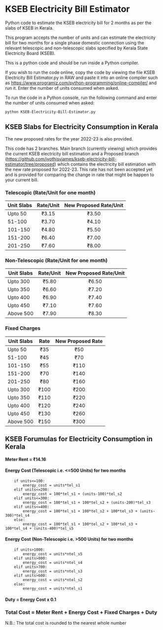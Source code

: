 # KSEB Electricity Bill Estimator
Python code to estimate the KSEB electricity bill for 2 months as per the slabs of KSEB in Kerala.

This program accepts the number of units and can estimate the electricity bill for two months for a single phase domestic connection using the relevant telescopic and non-telescopic slabs specified by Kerala State Electricity Board (KSEB).

This is a python code and should be run inside a Python compiler.

If you wish to run the code online, copy the code by viewing the file KSEB Electricity Bill Estimator.py in RAW and paste it into an online compiler such as https://www.programiz.com/python-programming/online-compiler/ and run it. Enter the number of units consumed when asked.

To run the code in a Python console, run the following command and enter the number of units consumed when asked:
```
python KSEB-Electricity-Bill-Estimator.py
```


## KSEB Slabs for Electricity Consumption in Kerala
The new proposed rates for the year 2022-23 is also provided.

This code has 2 branches. Main branch (currently viewing) which provides the current KSEB electricity bill estimation and a Proposed branch (https://github.com/jyothisvjames/kseb-electricity-bill-estimator/tree/proposed) which contains the electricity bill estimation with the new rate proposed for 2022-23. This rate has not been accepted yet and is provided for comparing the change in rate that might be happen to your current bill.

### Telescopic (Rate/Unit for one month)

| Unit Slabs | Rate/Unit | New Proposed Rate/Unit |
| ---------- |:---------:|:----------------------:|
| Upto 50    | ₹3.15     | ₹3.50                  |
| 51-100     | ₹3.70     | ₹4.10                  |
| 101-150    | ₹4.80     | ₹5.50                  |
| 151-200    | ₹6.40     | ₹7.00                  |
| 201-250    | ₹7.60     | ₹8.00                  |

### Non-Telescopic (Rate/Unit for one month)

| Unit Slabs | Rate/Unit | New Proposed Rate/Unit |
| ---------- |:---------:|:----------------------:|
| Upto 300   | ₹5.80     | ₹6.50                  |
| Upto 350   | ₹6.60     | ₹7.20                  |
| Upto 400   | ₹6.90     | ₹7.40                  |
| Upto 450   | ₹7.10     | ₹7.60                  |
| Above 500  | ₹7.90     | ₹8.30                  |

### Fixed Charges

| Unit Slabs | Rate | New Proposed Rate |
| ---------- |:----:|:-----------------:|
| Upto 50    | ₹35  | ₹50               |
| 51-100     | ₹45  | ₹70               |
| 101-150    | ₹55  | ₹110              |
| 151-200    | ₹70  | ₹140              |
| 201-250    | ₹80  | ₹160              |
| Upto 300   | ₹100 | ₹200              |
| Upto 350   | ₹110 | ₹220              |
| Upto 400   | ₹120 | ₹240              |
| Upto 450   | ₹130 | ₹260              |
| Above 500  | ₹150 | ₹300              |

## KSEB Forumulas for Electricity Consumption in Kerala

#### Meter Rent = ₹14.16
#### Energy Cost (Telescopic i.e. <=500 Units) for two months
```
    if units<=100:
        energy_cost = units*tel_s1
    elif units<=200:
        energy_cost = 100*tel_s1 + (units-100)*tel_s2
    elif units<=300:
        energy_cost = 100*tel_s1 + 100*tel_s2 + (units-200)*tel_s3
    elif units<=400:
        energy_cost = 100*tel_s1 + 100*tel_s2 + 100*tel_s3 + (units-300)*tel_s4
    else:
        energy_cost = 100*tel_s1 + 100*tel_s2 + 100*tel_s3 + 100*tel_s4 + (units-400)*tel_s5
```
#### Energy Cost (Non-Telescopic i.e. >500 Units) for two months
```
    if units>1000:
        energy_cost = units*ntel_s5
    elif units>800:
        energy_cost = units*ntel_s4
    elif units>700:
        energy_cost = units*ntel_s3
    elif units>600:
        energy_cost = units*ntel_s2
    else:
        energy_cost = units*ntel_s1
```
#### Duty = Energy Cost x 0.1

### Total Cost = Meter Rent + Energy Cost + Fixed Charges + Duty
N.B.: The total cost is rounded to the nearest whole number
